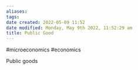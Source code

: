 ```yaml
---
aliases: 
tags: 
date created: 2022-05-09 11:52
date modified: Monday, May 9th 2022, 11:52:29 am
title: Public Good
---
```


#microeconomics #economics

Public goods